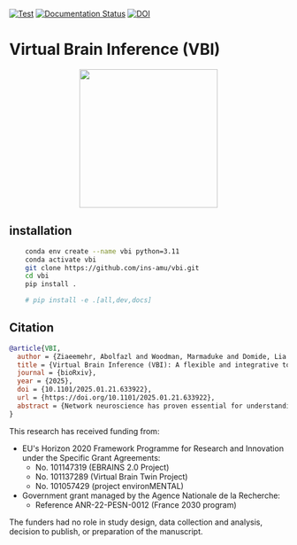 [![Test](https://github.com/ins-amu/vbi/actions/workflows/tests.yml/badge.svg)](https://github.com/ins-amu/vbi/actions/workflows/tests.yml)
[![Documentation Status](https://readthedocs.org/projects/vbi/badge/?version=latest)](https://vbi.readthedocs.io/latest/)
[![DOI](https://zenodo.org/badge/681090816.svg)](https://doi.org/10.5281/zenodo.14795543)



# Virtual Brain Inference (VBI)
<p align="center">
<img src="https://github.com/Ziaeemehr/vbi_paper/blob/main/vbi_log.png"  width="250">
</p>


## installation

```bash
    conda env create --name vbi python=3.11
    conda activate vbi
    git clone https://github.com/ins-amu/vbi.git
    cd vbi
    pip install .

    # pip install -e .[all,dev,docs]
```


## Citation

```bibtex
@article{VBI,
  author = {Ziaeemehr, Abolfazl and Woodman, Marmaduke and Domide, Lia and Petkoski, Spase and Jirsa, Viktor and Hashemi, Meysam},
  title = {Virtual Brain Inference (VBI): A flexible and integrative toolkit for efficient probabilistic inference on virtual brain models},
  journal = {bioRxiv},
  year = {2025},
  doi = {10.1101/2025.01.21.633922},
  url = {https://doi.org/10.1101/2025.01.21.633922},
  abstract = {Network neuroscience has proven essential for understanding the principles and mechanisms underlying complex brain (dys)function and cognition. In this context, whole-brain network modeling--also known as virtual brain modeling--combines computational models of brain dynamics (placed at each network node) with individual brain imaging data (to coordinate and connect the nodes), advancing our understanding of the complex dynamics of the brain and its neurobiological underpinnings. However, there remains a critical need for automated model inversion tools to estimate control (bifurcation) parameters at large scales and across neuroimaging modalities, given their varying spatio-temporal resolutions. This study aims to address this gap by introducing a flexible and integrative toolkit for efficient Bayesian inference on virtual brain models, called Virtual Brain Inference (VBI). This open-source toolkit provides fast simulations, taxonomy of feature extraction, efficient data storage and loading, and probabilistic machine learning algorithms, enabling biophysically interpretable inference from non-invasive and invasive recordings. Through in-silico testing, we demonstrate the accuracy and reliability of inference for commonly used whole-brain network models and their associated neuroimaging data. VBI shows potential to improve hypothesis evaluation in network neuroscience through uncertainty quantification, and contribute to advances in precision medicine by enhancing the predictive power of virtual brain models.}
}
```

This research has received funding from:

- EU's Horizon 2020 Framework Programme for Research and Innovation under the Specific Grant Agreements:
  - No. 101147319 (EBRAINS 2.0 Project)
  - No. 101137289 (Virtual Brain Twin Project)
  - No. 101057429 (project environMENTAL)
- Government grant managed by the Agence Nationale de la Recherche:
  - Reference ANR-22-PESN-0012 (France 2030 program)

The funders had no role in study design, data collection and analysis, decision to publish, or preparation of the manuscript.
